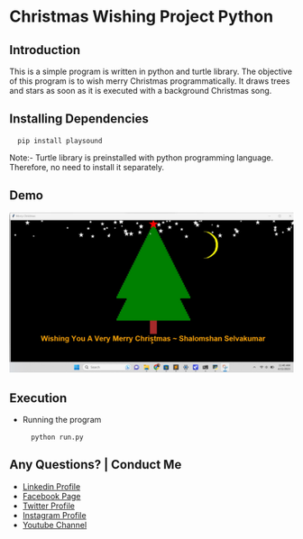 # Christmas Wishing Project Python

## Introduction

This is a simple program is written in python and turtle library. The objective of this program is to wish merry Christmas programmatically. It draws trees and stars as soon as it is executed with a background Christmas song.


## Installing Dependencies


  ```
    pip install playsound
  ```


Note:- Turtle library is preinstalled with python programming language. Therefore, no need to install it separately.

## Demo

![IMAHGE](github-readme-contents/demo.jpg)

## Execution

- Running the program

  ```
    python run.py
  ```


Any Questions? | Conduct Me
---

* [Linkedin Profile](https://www.linkedin.com/in/shalomshan-selvakumar-423aaa1aa/)
* [Facebook Page](https://web.facebook.com/selvakumar.shalomshan)
* [Twitter Profile](https://mobile.twitter.com/SHALOMSHANS)
* [Instagram Profile](https://www.instagram.com/shalomshanselvakumar/)
* [Youtube Channel](https://www.youtube.com/channel/UCeQfTqz1hxhe_Lt37I2JLDg)
